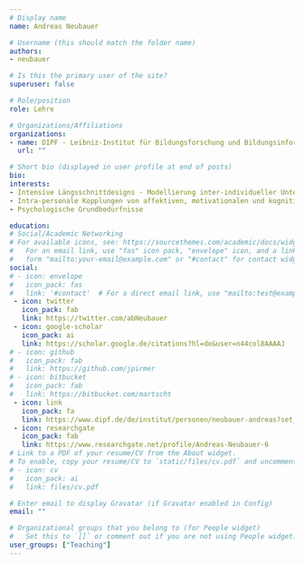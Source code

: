 ```yaml
---
# Display name
name: Andreas Neubauer

# Username (this should match the folder name)
authors:
- neubauer

# Is this the primary user of the site?
superuser: false

# Role/position
role: Lehre

# Organizations/Affiliations
organizations:
- name: DIPF - Leibniz-Institut für Bildungsforschung und Bildungsinformation
  url: ""

# Short bio (displayed in user profile at end of posts)
bio:
interests:
- Intensive Längsschnittdesigns - Modellierung inter-individueller Unterschiede in intra-personalen Effekten; Psychometrie intensiver Längsschnittdaten
- Intra-personale Kopplungen von affektiven, motivationalen und kognitiven Prozessen über die Lebensspanne
- Psychologische Grundbedürfnisse

education:
# Social/Academic Networking
# For available icons, see: https://sourcethemes.com/academic/docs/widgets/#icons
#   For an email link, use "fas" icon pack, "envelope" icon, and a link in the
#   form "mailto:your-email@example.com" or "#contact" for contact widget.
social:
# - icon: envelope
#   icon_pack: fas
#   link: '#contact'  # For a direct email link, use "mailto:test@example.org".
 - icon: twitter
   icon_pack: fab
   link: https://twitter.com/abNeubauer
 - icon: google-scholar
   icon_pack: ai
   link: https://scholar.google.de/citations?hl=de&user=n44col8AAAAJ
# - icon: github
#   icon_pack: fab
#   link: https://github.com/jpirmer
# - icon: bitbucket
#   icon_pack: fab
#   link: https://bitbucket.com/martscht
 - icon: link
   icon_pack: fa
   link: https://www.dipf.de/de/institut/personen/neubauer-andreas?set_language=de#3
 - icon: researchgate
   icon_pack: fab
   link: https://www.researchgate.net/profile/Andreas-Neubauer-6
# Link to a PDF of your resume/CV from the About widget.
# To enable, copy your resume/CV to `static/files/cv.pdf` and uncomment the lines below.
# - icon: cv
#   icon_pack: ai
#   link: files/cv.pdf

# Enter email to display Gravatar (if Gravatar enabled in Config)
email: ""

# Organizational groups that you belong to (for People widget)
#   Set this to `[]` or comment out if you are not using People widget.
user_groups: ["Teaching"]
---
```

